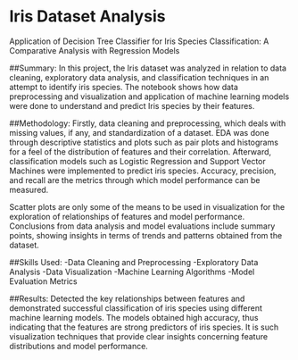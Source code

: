 # Iris Dataset Analysis
Application of Decision Tree Classifier for Iris Species Classification: A Comparative Analysis with Regression Models

##Summary:
In this project, the Iris dataset was analyzed in relation to data cleaning, exploratory data analysis, and classification techniques in an attempt to identify iris species. The notebook shows how data preprocessing and visualization and application of machine learning models were done to understand and predict Iris species by their features.

##Methodology:
Firstly, data cleaning and preprocessing, which deals with missing values, if any, and standardization of a dataset. EDA was done through descriptive statistics and plots such as pair plots and histograms for a feel of the distribution of features and their correlation. Afterward, classification models such as Logistic Regression and Support Vector Machines were implemented to predict iris species. Accuracy, precision, and recall are the metrics through which model performance can be measured.

Scatter plots are only some of the means to be used in visualization for the exploration of relationships of features and model performance. Conclusions from data analysis and model evaluations include summary points, showing insights in terms of trends and patterns obtained from the dataset.

##Skills Used:
-Data Cleaning and Preprocessing
-Exploratory Data Analysis
-Data Visualization
-Machine Learning Algorithms
-Model Evaluation Metrics

##Results:
Detected the key relationships between features and demonstrated successful classification of iris species using different machine learning models. The models obtained high accuracy, thus indicating that the features are strong predictors of iris species. It is such visualization techniques that provide clear insights concerning feature distributions and model performance.
